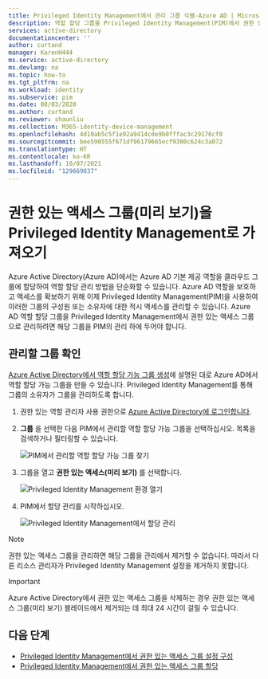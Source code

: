 ```yaml
---
title: Privileged Identity Management에서 관리 그룹 식별-Azure AD | Microsoft Docs
description: 역할 할당 그룹을 Privileged Identity Management(PIM)에서 권한 있는 액세스 그룹으로 관리하도록 온보딩하는 방법에 대해 알아보세요.
services: active-directory
documentationcenter: ''
author: curtand
manager: KarenH444
ms.service: active-directory
ms.devlang: na
ms.topic: how-to
ms.tgt_pltfrm: na
ms.workload: identity
ms.subservice: pim
ms.date: 08/03/2020
ms.author: curtand
ms.reviewer: shaunliu
ms.collection: M365-identity-device-management
ms.openlocfilehash: 4d10ab5c5f1e92a9414cde9b0fffac3c29176cf0
ms.sourcegitcommit: bee590555f671df96179665ecf9380c624c3a072
ms.translationtype: HT
ms.contentlocale: ko-KR
ms.lasthandoff: 10/07/2021
ms.locfileid: "129669837"
---
```

# <a name="bring-privileged-access-groups-preview-into-privileged-identity-management"></a>권한 있는 액세스 그룹(미리 보기)을 Privileged Identity Management로 가져오기

Azure Active Directory(Azure AD)에서는 Azure AD 기본 제공 역할을 클라우드 그룹에 할당하여 역할 할당 관리 방법을 단순화할 수 있습니다. Azure AD 역할을 보호하고 액세스를 확보하기 위해 이제 Privileged Identity Management(PIM)을 사용하여 이러한 그룹의 구성원 또는 소유자에 대한 적시 액세스를 관리할 수 있습니다. Azure AD 역할 할당 그룹을 Privileged Identity Management에서 권한 있는 액세스 그룹으로 관리하려면 해당 그룹을 PIM의 관리 하에 두어야 합니다.

## <a name="identify-groups-to-manage"></a>관리할 그룹 확인

[Azure Active Directory에서 역할 할당 가능 그룹 생성](../roles/groups-create-eligible.md)에 설명된 대로 Azure AD에서 역할 할당 가능 그룹을 만들 수 있습니다. Privileged Identity Management를 통해 그룹의 소유자가 그룹을 관리하도록 합니다.

1. 권한 있는 역할 관리자 사용 권한으로 [Azure Active Directory에 로그인합니다](https://aad.portal.azure.com).
1. **그룹** 을 선택한 다음 PIM에서 관리할 역할 할당 가능 그룹을 선택하십시오. 목록을 검색하거나 필터링할 수 있습니다.

    ![PIM에서 관리할 역할 할당 가능 그룹 찾기](./media/groups-discover-groups/groups-list-in-azure-ad.png)

1. 그룹을 열고 **권한 있는 액세스(미리 보기)** 를 선택합니다.

    ![Privileged Identity Management 환경 열기](./media/groups-discover-groups/groups-discover-groups.png)

1. PIM에서 할당 관리를 시작하십시오.

    ![Privileged Identity Management에서 할당 관리](./media/groups-discover-groups/groups-bring-under-management.png)

> [!NOTE]
> 권한 있는 액세스 그룹을 관리하면 해당 그룹을 관리에서 제거할 수 없습니다. 따라서 다른 리소스 관리자가 Privileged Identity Management 설정을 제거하지 못합니다.
>

> [!IMPORTANT]
> Azure Active Directory에서 권한 있는 액세스 그룹을 삭제하는 경우 권한 있는 액세스 그룹(미리 보기) 블레이드에서 제거되는 데 최대 24 시간이 걸릴 수 있습니다. 
>


## <a name="next-steps"></a>다음 단계

- [Privileged Identity Management에서 권한 있는 액세스 그룹 설정 구성](pim-resource-roles-configure-role-settings.md)
- [Privileged Identity Management에서 권한 있는 액세스 그룹 할당](pim-resource-roles-assign-roles.md)
